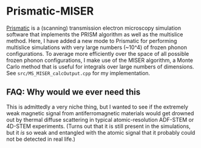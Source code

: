 # Prismatic-MISER

[Prismatic](https://github.com/prism-em/prismatic) is a (scanning) transmission electron microscopy simulation software that implements the PRISM algorithm as well as the multislice method.  Here, I have added a new mode to Prismatic for performing multislice simulations with very large numbers (~10^4) of frozen phonon configurations.  To average more efficiently over the space of all possible frozen phonon configurations, I make use of the MISER algorithm, a Monte Carlo method that is useful for integrals over large numbers of dimensions.  See `src/MS_MISER_calcOutput.cpp` for my implementation.

## FAQ: Why would we ever need this
This is admittedly a very niche thing, but I wanted to see if the extremely weak magnetic signal from antiferromagnetic materials would get drowned out by thermal diffuse scattering in typical atomic-resolution ADF-STEM or 4D-STEM experiments.  (Turns out that it is still present in the simulations, but it *is* so weak and entangled with the atomic signal that it probably could not be detected in real life.)
